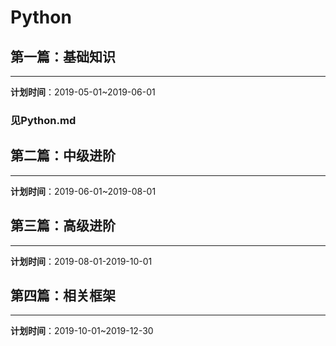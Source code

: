 # Python

## 第一篇：基础知识

---

**计划时间**：2019-05-01~2019-06-01

### 见Python.md

## 第二篇：中级进阶

---

**计划时间**：2019-06-01~2019-08-01

## 第三篇：高级进阶

---


**计划时间**：2019-08-01-2019-10-01

## 第四篇：相关框架

---

**计划时间**：2019-10-01~2019-12-30